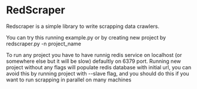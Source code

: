 RedScraper
=========

Redscraper is a simple library to write scrapping data crawlers.

You can try this running example.py or by creating new project by redscraper.py -n project_name

To run any project you have to have runnig redis service on localhost (or somewhere else but it will be slow) defaultly on 6379 port.
Running new project without any flags will populate redis database with initial url, you can avoid this by running project with --slave flag, and you should do this if you want to run scrapping in parallel on many machines
